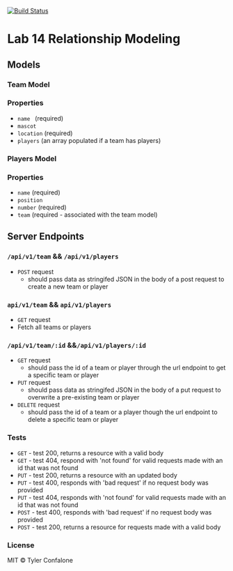 [![Build Status](https://travis-ci.com/Confalone/14-relationship-modeling.svg?branch=master)](https://travis-ci.com/Confalone/14-relationship-modeling)

# Lab 14 Relationship Modeling
## Models

### Team Model

### Properties
  * `name ` (required)
  * `mascot`
  * `location` (required)
  * `players` (an array populated if a team has players)

### Players Model

### Properties
  * `name` (required)
  * `position` 
  * `number` (required)
  * `team` (required - associated with the team model)

## Server Endpoints
### `/api/v1/team` && `/api/v1/players`
* `POST` request
  * should pass data as stringifed JSON in the body of a post request to create a new team or player
### `api/v1/team` && `api/v1/players`
* `GET` request
* Fetch all teams or players
### `/api/v1/team/:id` &&`/api/v1/players/:id`
* `GET` request
  * should pass the id of a team or player through the url endpoint to get a specific team or player
* `PUT` request
  * should pass data as stringifed JSON in the body of a put request to overwrite a pre-existing team or player
* `DELETE` request
  * should pass the id of a team or a player though the url endpoint to delete a specific team or player

### Tests
 * `GET` - test 200, returns a resource with a valid body
 * `GET` - test 404, respond with 'not found' for valid requests made with an id that was not found
 * `PUT` - test 200, returns a resource with an updated body
 * `PUT` - test 400, responds with 'bad request' if no request body was provided
 * `PUT` - test 404, responds with 'not found' for valid requests made with an id that was not found
 * `POST` - test 400, responds with 'bad request' if no request body was provided
 * `POST` - test 200, returns a resource for requests made with a valid body


### License

MIT © Tyler Confalone